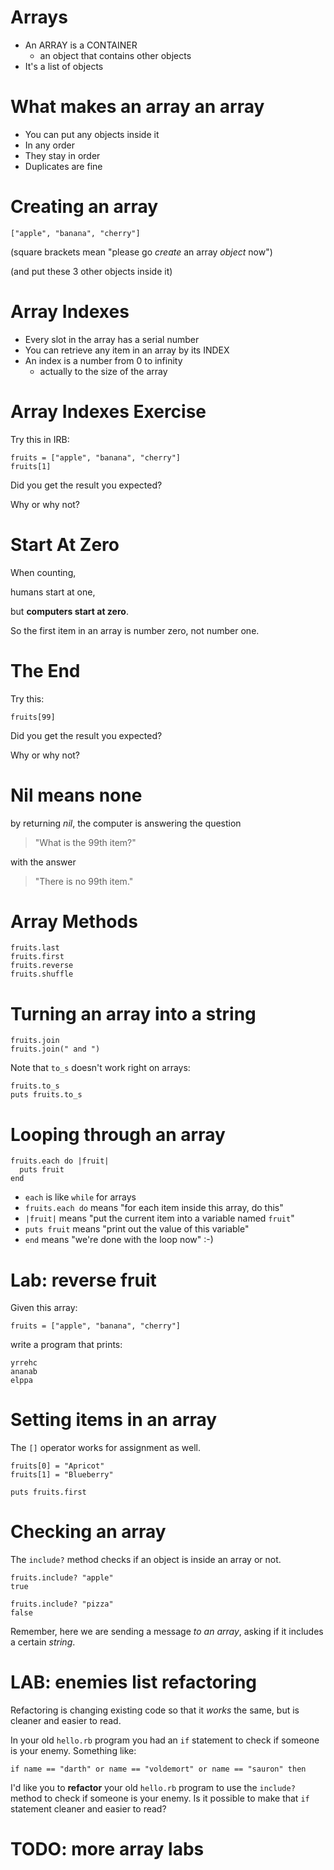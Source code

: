 # Arrays

* An ARRAY is a CONTAINER
  * an object that contains other objects
* It's a list of objects

# What makes an array an array

* You can put any objects inside it
* In any order
* They stay in order
* Duplicates are fine

# Creating an array

    ["apple", "banana", "cherry"]

(square brackets mean "please go *create* an array *object* now")

(and put these 3 other objects inside it)

# Array Indexes

* Every slot in the array has a serial number
* You can retrieve any item in an array by its INDEX
* An index is a number from 0 to infinity
  * actually to the size of the array

# Array Indexes Exercise

Try this in IRB:

    fruits = ["apple", "banana", "cherry"]
    fruits[1]

Did you get the result you expected?

Why or why not?

# Start At Zero

When counting,

humans start at one,

but **computers start at zero**.

So the first item in an array is number zero, not number one.

# The End

Try this:

    fruits[99]

Did you get the result you expected?

Why or why not?

# Nil means none

by returning *nil*, the computer is answering the question

> "What is the 99th item?"

with the answer

> "There is no 99th item."

# Array Methods

    fruits.last
    fruits.first
    fruits.reverse
    fruits.shuffle

# Turning an array into a string

    fruits.join
    fruits.join(" and ")

Note that `to_s` doesn't work right on arrays:

    fruits.to_s
    puts fruits.to_s

# Looping through an array

    fruits.each do |fruit|
      puts fruit
    end

* `each` is like `while` for arrays
* `fruits.each do` means "for each item inside this array, do this"
* `|fruit|` means "put the current item into a variable named `fruit`"
* `puts fruit` means "print out the value of this variable"
* `end` means "we're done with the loop now" :-)

# Lab: reverse fruit

Given this array:

    fruits = ["apple", "banana", "cherry"]

write a program that prints:

    yrrehc
    ananab
    elppa

# Setting items in an array

The `[]` operator works for assignment as well.

    fruits[0] = "Apricot"
    fruits[1] = "Blueberry"

    puts fruits.first

# Checking an array

The `include?` method checks if an object is inside an array or not.

    fruits.include? "apple"
    true

    fruits.include? "pizza"
    false

Remember, here we are sending a message *to an array*, asking if it includes a certain *string*.

# LAB: enemies list refactoring

Refactoring is changing existing code so that it *works* the same, but is cleaner and easier to read.

In your old `hello.rb` program you had an `if` statement to check if someone is your enemy. Something like:

    if name == "darth" or name == "voldemort" or name == "sauron" then

I'd like you to **refactor** your old `hello.rb` program to use the `include?` method to check if someone is your enemy. Is it possible to make that `if` statement cleaner and easier to read?

# TODO: more array labs

